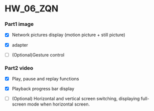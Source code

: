 # HW_06_ZQN

### Part1 image

- [x] Network pictures display (motion picture + still picture)
- [x] adapter
- [ ] (Optional)Gesture control



### Part2 video

- [x] Play, pause and replay functions
- [x] Playback progress bar display
- [ ] (Optional) Horizontal and vertical screen switching, displaying full-screen mode when horizontal screen.


